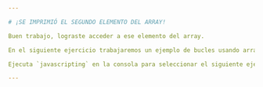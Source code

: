 ```yaml
---

# ¡SE IMPRIMIÓ EL SEGUNDO ELEMENTO DEL ARRAY!

Buen trabajo, lograste acceder a ese elemento del array.

En el siguiente ejercicio trabajaremos un ejemplo de bucles usando arrays.

Ejecuta `javascripting` en la consola para seleccionar el siguiente ejercicio.

---
```

